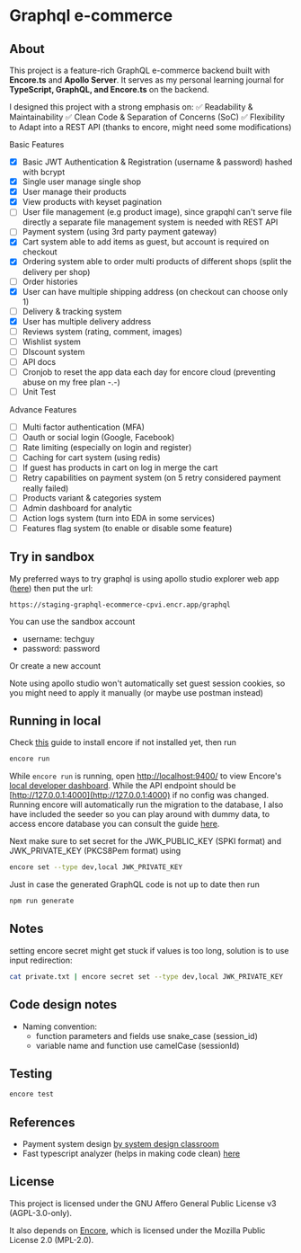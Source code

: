# Graphql e-commerce

## About

This project is a feature-rich GraphQL e-commerce backend built with **Encore.ts** and **Apollo Server**.
It serves as my personal learning journal for **TypeScript, GraphQL, and Encore.ts** on the backend.

I designed this project with a strong emphasis on:
✅ Readability & Maintainability
✅ Clean Code & Separation of Concerns (SoC)
✅ Flexibility to Adapt into a REST API (thanks to encore, might need some modifications)

Basic Features

* [X] Basic JWT Authentication & Registration (username & password) hashed with bcrypt
* [X] Single user manage single shop
* [X] User manage their products
* [X] View products with keyset pagination
* [ ] User file management (e.g product image), since grapqhl can't serve file directly a separate file management system is needed with REST API
* [ ] Payment system (using 3rd party payment gateway)
* [X] Cart system able to add items as guest, but account is required on checkout
* [X] Ordering system able to order multi products of different shops (split the delivery per shop)
* [ ] Order histories
* [X] User can have multiple shipping address (on checkout can choose only 1)
* [ ] Delivery & tracking system
* [X] User has multiple delivery address
* [ ] Reviews system (rating, comment, images)
* [ ] Wishlist system
* [ ] DIscount system
* [ ] API docs
* [ ] Cronjob to reset the app data each day for encore cloud (preventing abuse on my free plan -.-)
* [ ] Unit Test

Advance Features

* [ ] Multi factor authentication (MFA)
* [ ] Oauth or social login (Google, Facebook)
* [ ] Rate limiting (especially on login and register)
* [ ] Caching for cart system (using redis)
* [ ] If guest has products in cart on log in merge the cart
* [ ] Retry capabilities on payment system (on 5 retry considered payment really failed)
* [ ] Products variant & categories system
* [ ] Admin dashboard for analytic
* [ ] Action logs system (turn into EDA in some services)
* [ ] Features flag system (to enable or disable some feature)

## Try in sandbox

My preferred ways to try graphql is using apollo studio explorer web app ([here](https://studio.apollographql.com/sandbox/explorer "Apollo sandbox")) then put the url:

```
https://staging-graphql-ecommerce-cpvi.encr.app/graphql
```

You can use the sandbox account

* username: techguy
* password: password

Or create a new account

Note using apollo studio won't automatically set guest session cookies, so you might need to apply it manually (or maybe use postman instead)

## Running in local

Check [this](https://encore.dev/docs/ts/install) guide to install encore if not installed yet, then run

```zsh
encore run
```

While `encore run` is running, open [http://localhost:9400/](http://localhost:9400/) to view Encore's [local developer dashboard](https://encore.dev/docs/ts/observability/dev-dash). While the API endpoint should be [http://127.0.0.1:4000](http://127.0.0.1:4000) if no config was changed. Running encore will automatically run the migration to the database, I also have included the seeder so you can play around with dummy data, to access encore database you can consult the guide [here](https://encore.dev/docs/ts/primitives/databases).

Next make sure to set secret for the JWK_PUBLIC_KEY (SPKI format) and JWK_PRIVATE_KEY (PKCS8Pem format) using

```zsh
encore set --type dev,local JWK_PRIVATE_KEY
```

Just in case the generated GraphQL code is not up to date then run

```zsh
npm run generate
```

## Notes

setting encore secret might get stuck if values is too long, solution is to use input redirection:

```zsh
cat private.txt | encore secret set --type dev,local JWK_PRIVATE_KEY
```

## Code design notes

* Naming convention:
  * function parameters and fields use snake_case (session_id)
  * variable name and function use camelCase (sessionId)

## Testing

```bash
encore test
```

## References

* Payment system design [by system design classroom](https://newsletter.systemdesignclassroom.com/p/every-backend-engineer-needs-to-know?ref=dailydev)
* Fast typescript analyzer (helps in making code clean) [here](https://ftaproject.dev/playground)

## License

This project is licensed under the GNU Affero General Public License v3 (AGPL-3.0-only).

It also depends on [Encore](https://encore.dev), which is licensed under the Mozilla Public License 2.0 (MPL-2.0).

